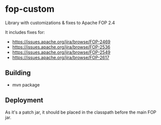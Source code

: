 # fop-custom
Library with customizations & fixes to Apache FOP 2.4

It includes fixes for:
  * https://issues.apache.org/jira/browse/FOP-2469
  * https://issues.apache.org/jira/browse/FOP-2536
  * https://issues.apache.org/jira/browse/FOP-2549
  * https://issues.apache.org/jira/browse/FOP-2617

## Building
  * mvn package

## Deployment

As it's a patch jar, it should be placed in the classpath before the main FOP jar.

